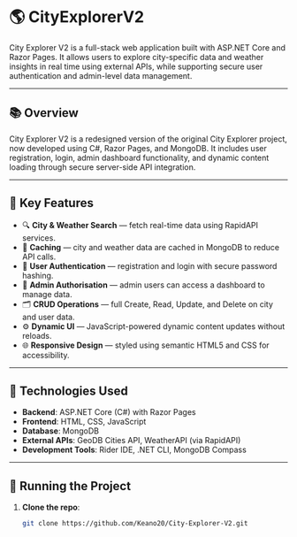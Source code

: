 # 🌎 CityExplorerV2

City Explorer V2 is a full-stack web application built with ASP.NET Core and Razor Pages. It allows users to explore city-specific data and weather insights in real time using external APIs, while supporting secure user authentication and admin-level data management.

---

## 📚 Overview

City Explorer V2 is a redesigned version of the original City Explorer project, now developed using C#, Razor Pages, and MongoDB. It includes user registration, login, admin dashboard functionality, and dynamic content loading through secure server-side API integration.

---

## 🧩 Key Features

- 🔍 **City & Weather Search** — fetch real-time data using RapidAPI services.
- 🧠 **Caching** — city and weather data are cached in MongoDB to reduce API calls.
- 👤 **User Authentication** — registration and login with secure password hashing.
- 🔐 **Admin Authorisation** — admin users can access a dashboard to manage data.
- 🗂️ **CRUD Operations** — full Create, Read, Update, and Delete on city and user data.
- ⚙️ **Dynamic UI** — JavaScript-powered dynamic content updates without reloads.
- 🌐 **Responsive Design** — styled using semantic HTML5 and CSS for accessibility.

---

## 📌 Technologies Used

- **Backend**: ASP.NET Core (C#) with Razor Pages
- **Frontend**: HTML, CSS, JavaScript
- **Database**: MongoDB
- **External APIs**: GeoDB Cities API, WeatherAPI (via RapidAPI)
- **Development Tools**: Rider IDE, .NET CLI, MongoDB Compass

---

## 🚀 Running the Project

1. **Clone the repo**:
   ```bash
   git clone https://github.com/Keano20/City-Explorer-V2.git
